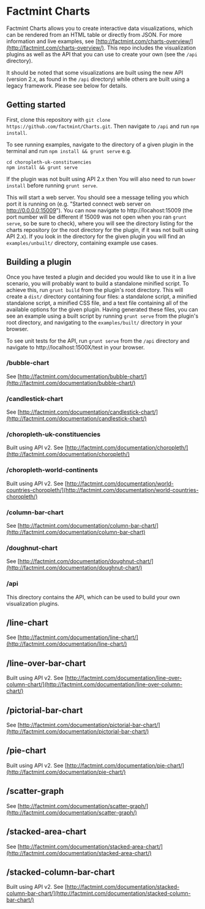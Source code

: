 # Factmint Charts

Factmint Charts allows you to create interactive data visualizations, which can be rendered from an HTML table or directly from JSON. For more information and live examples, see [http://factmint.com/charts-overview/](http://factmint.com/charts-overview/). This repo includes the visualization plugins as well as the API that you can use to create your own (see the `/api` directory).

It should be noted that some visualizations are built using the new API (version 2.x, as found in the `/api` directory) while others are built using a legacy framework. Please see below for details. 

## Getting started

First, clone this repository with `git clone https://github.com/factmint/Charts.git`. Then navigate to `/api` and run `npm install`.

To see running examples, navigate to the directory of a given plugin in the terminal and run `npm install && grunt serve` e.g.

```
cd choropleth-uk-constituencies
npm install && grunt serve
```

If the plugin was not built using API 2.x then You will also need to run `bower install` before running `grunt serve`.

This will start a web server. You should see a message telling you which port it is running on (e.g. "Started connect web server on http://0.0.0.0:15009"). You can now navigate to http://locahost:15009 (the port number will be different if 15009 was not open when you ran `grunt serve`, so be sure to check), where you will see the directory listing for the charts repository (or the root directory for the plugin, if it was not built using API 2.x). If you look in the directory for the given plugin you will find an `examples/unbuilt/` directory, containing example use cases.

## Building a plugin

Once you have tested a plugin and decided you would like to use it in a live scenario, you will probably want to build a standalone minified script. To achieve this, run `grunt build` from the plugin's root directory. This will create a `dist/` directory containing four files: a standalone script, a minified standalone script, a minified CSS file, and a text file containing all of the available options for the given plugin. Having generated these files, you can see an example using a built script by running `grunt serve` from the plugin's root directory, and navigating to the `examples/built/` directory in your browser.

To see unit tests for the API, run `grunt serve` from the `/api` directory and navigate to http://localhost:1500X/test in your browser.

### /bubble-chart
See [http://factmint.com/documentation/bubble-chart/](http://factmint.com/documentation/bubble-chart/)

### /candlestick-chart
See [http://factmint.com/documentation/candlestick-chart/](http://factmint.com/documentation/candlestick-chart/)
 
### /choropleth-uk-constituencies
Built using API v2. See [http://factmint.com/documentation/choropleth/](http://factmint.com/documentation/choropleth/) 

### /choropleth-world-continents
Built using API v2. See [http://factmint.com/documentation/world-countries-choropleth/](http://factmint.com/documentation/world-countries-choropleth/) 

### /column-bar-chart
See [http://factmint.com/documentation/column-bar-chart/](http://factmint.com/documentation/column-bar-chart)

### /doughnut-chart
See [http://factmint.com/documentation/doughnut-chart/](http://factmint.com/documentation/doughnut-chart/) 

### /api
This directory contains the API, which can be used to build your own visualization plugins.

## /line-chart
See [http://factmint.com/documentation/line-chart/](http://factmint.com/documentation/line-chart/)

## /line-over-bar-chart
Built using API v2. See [http://factmint.com/documentation/line-over-column-chart/](http://factmint.com/documentation/line-over-column-chart/)
 
## /pictorial-bar-chart
See [http://factmint.com/documentation/pictorial-bar-chart/](http://factmint.com/documentation/pictorial-bar-chart/)

## /pie-chart
Built using API v2. See [http://factmint.com/documentation/pie-chart/](http://factmint.com/documentation/pie-chart/) 

## /scatter-graph
See [http://factmint.com/documentation/scatter-graph/](http://factmint.com/documentation/scatter-graph/) 

## /stacked-area-chart
See [http://factmint.com/documentation/stacked-area-chart/](http://factmint.com/documentation/stacked-area-chart/) 

## /stacked-column-bar-chart
Built using API v2. See [http://factmint.com/documentation/stacked-column-bar-chart/](http://factmint.com/documentation/stacked-column-bar-chart/) 

